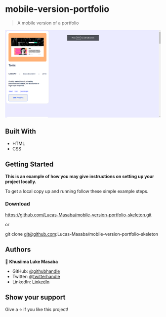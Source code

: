 # mobile-version-portfolio

> A mobile version of a portfolio

![screenshot](./pics/screenshot.png)




## Built With

- HTML
- CSS


## Getting Started

**This is an example of how you may give instructions on setting up your project locally.**


To get a local copy up and running follow these simple example steps.

### Download 
https://github.com/Lucas-Masaba/mobile-version-portfolio-skeleton.git
 
or
 
git clone git@github.com:Lucas-Masaba/mobile-version-portfolio-skeleton



## Authors

👤 **Khusiima Luke Masaba**

- GitHub: [@githubhandle](https://github.com/Lucas-Masaba)
- Twitter: [@twitterhandle](https://twitter.com/MasabaLuke)
- LinkedIn: [LinkedIn](https://linkedin.com/in/khusiima-luke-masaba-59060a121)





## Show your support

Give a ⭐️ if you like this project!

